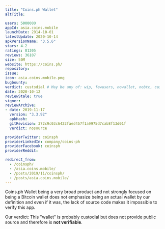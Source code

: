 ```yaml
---
title: "Coins.ph Wallet"
altTitle: 

users: 5000000
appId: asia.coins.mobile
launchDate: 2014-10-01
latestUpdate: 2020-10-14
apkVersionName: "3.5.6"
stars: 4.2
ratings: 81305
reviews: 36107
size: 50M
website: https://coins.ph/
repository: 
issue: 
icon: asia.coins.mobile.png
bugbounty: 
verdict: custodial # May be any of: wip, fewusers, nowallet, nobtc, custodial, nosource, nonverifiable, reproducible, bounty, defunct
date: 2020-10-12
reviewStale: true
signer: 
reviewArchive:
- date: 2019-11-17
  version: "3.3.92"
  apkHash: 
  gitRevision: 372c9c03c6422faed457f1a9975d7cab8f13d01f
  verdict: nosource

providerTwitter: coinsph
providerLinkedIn: company/coins-ph
providerFacebook: coinsph
providerReddit: 

redirect_from:
  - /coinsph/
  - /asia.coins.mobile/
  - /posts/2019/11/coinsph/
  - /posts/asia.coins.mobile/
---
```



Coins.ph Wallet
being a very broad product and not strongly focused on being a Bitcoin wallet
does not emphasize being an actual wallet by our definition and even if it was,
the lack of source code makes it impossible to verify this app.

Our verdict: This "wallet" is probably custodial but does not provide public source
and therefore is **not verifiable**.
